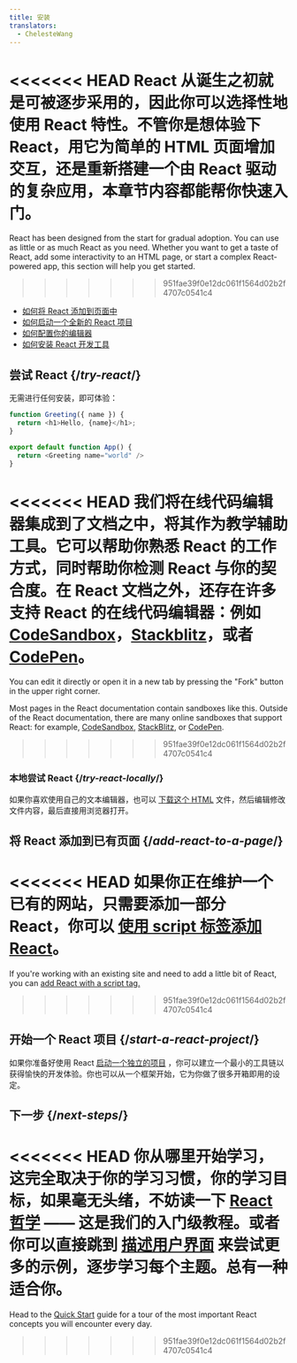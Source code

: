 ```yaml
---
title: 安装
translators:
  - ChelesteWang
---
```


<Intro>

<<<<<<< HEAD
React 从诞生之初就是可被逐步采用的，因此你可以选择性地使用 React 特性。不管你是想体验下 React，用它为简单的 HTML 页面增加交互，还是重新搭建一个由 React 驱动的复杂应用，本章节内容都能帮你快速入门。
=======
React has been designed from the start for gradual adoption. You can use as little or as much React as you need. Whether you want to get a taste of React, add some interactivity to an HTML page, or start a complex React-powered app, this section will help you get started.
>>>>>>> 951fae39f0e12dc061f1564d02b2f4707c0541c4

</Intro>

<YouWillLearn isChapter={true}>

* [如何将 React 添加到页面中](/learn/add-react-to-a-website)
* [如何启动一个全新的 React 项目](/learn/start-a-new-react-project)
* [如何配置你的编辑器](/learn/editor-setup)
* [如何安装 React 开发工具](/learn/react-developer-tools)

</YouWillLearn>

## 尝试 React {/*try-react*/}

无需进行任何安装，即可体验：

<Sandpack>

```js
function Greeting({ name }) {
  return <h1>Hello, {name}</h1>;
}

export default function App() {
  return <Greeting name="world" />
}
```

</Sandpack>

<<<<<<< HEAD
我们将在线代码编辑器集成到了文档之中，将其作为教学辅助工具。它可以帮助你熟悉 React 的工作方式，同时帮助你检测 React 与你的契合度。在 React 文档之外，还存在许多支持 React 的在线代码编辑器：例如 [CodeSandbox](https://codesandbox.io/s/new)，[Stackblitz](https://stackblitz.com/fork/react)，或者 [CodePen](
https://codepen.io/pen/?template=wvdqJJm)。
=======
You can edit it directly or open it in a new tab by pressing the "Fork" button in the upper right corner.

Most pages in the React documentation contain sandboxes like this. Outside of the React documentation, there are many online sandboxes that support React: for example, [CodeSandbox](https://codesandbox.io/s/new), [StackBlitz](https://stackblitz.com/fork/react), or [CodePen](https://codepen.io/pen?&editors=0010&layout=left&prefill_data_id=3f4569d1-1b11-4bce-bd46-89090eed5ddb).
>>>>>>> 951fae39f0e12dc061f1564d02b2f4707c0541c4

### 本地尝试 React {/*try-react-locally*/}

如果你喜欢使用自己的文本编辑器，也可以 [下载这个 HTML](https://raw.githubusercontent.com/reactjs/reactjs.org/main/static/html/single-file-example.html) 文件，然后编辑修改文件内容，最后直接用浏览器打开。

## 将 React 添加到已有页面 {/*add-react-to-a-page*/}

<<<<<<< HEAD
如果你正在维护一个已有的网站，只需要添加一部分 React，你可以 [使用 script 标签添加 React](/learn/add-react-to-a-website)。
=======
If you're working with an existing site and need to add a little bit of React, you can [add React with a script tag.](/learn/add-react-to-a-website)
>>>>>>> 951fae39f0e12dc061f1564d02b2f4707c0541c4

## 开始一个 React 项目 {/*start-a-react-project*/}

如果你准备好使用 React [启动一个独立的项目](/learn/start-a-new-react-project) ，你可以建立一个最小的工具链以获得愉快的开发体验。你也可以从一个框架开始，它为你做了很多开箱即用的设定。

## 下一步 {/*next-steps*/}

<<<<<<< HEAD
你从哪里开始学习，这完全取决于你的学习习惯，你的学习目标，如果毫无头绪，不妨读一下 [React 哲学](/learn/thinking-in-react) —— 这是我们的入门级教程。或者你可以直接跳到 [描述用户界面](/learn/describing-the-ui) 来尝试更多的示例，逐步学习每个主题。总有一种适合你。
=======
Head to the [Quick Start](/learn) guide for a tour of the most important React concepts you will encounter every day.

>>>>>>> 951fae39f0e12dc061f1564d02b2f4707c0541c4
